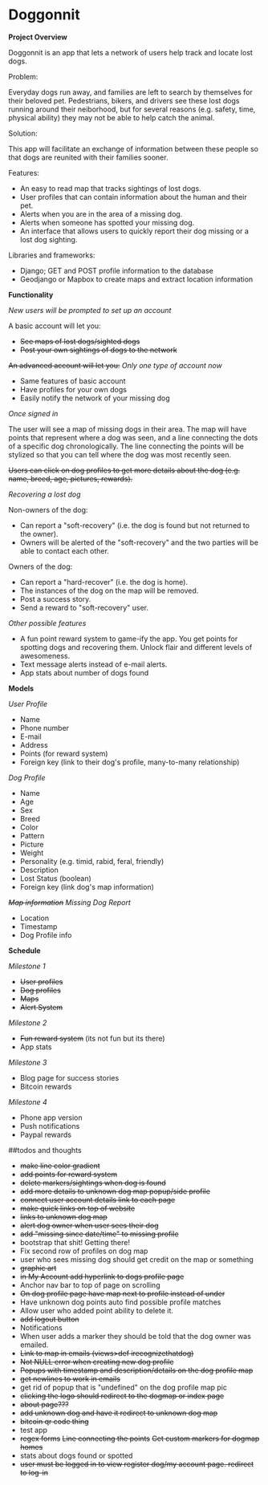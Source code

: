 

# Doggonnit

**Project Overview**

Doggonnit is an app that lets a network of users help track and locate lost dogs.

Problem:

Everyday dogs run away, and families are left to search by themselves for their beloved pet.
Pedestrians, bikers, and drivers see these lost dogs running around their neiborhood, but for several reasons
(e.g. safety, time, physical ability) they may not be able to help catch the animal.

Solution:

This app will facilitate an exchange of information between these people so that dogs are reunited with their families sooner.

Features:
- An easy to read map that tracks sightings of lost dogs.
- User profiles that can contain information about the human and their pet.
- Alerts when you are in the area of a missing dog.
- Alerts when someone has spotted your missing dog.
- An interface that allows users to quickly report their dog missing or a lost dog sighting.

Libraries and frameworks:
- Django; GET and POST profile information to the database
- Geodjango or Mapbox to create maps and extract location information

**Functionality**

*New users will be prompted to set up an account* 

A basic account will let you:
  -  ~~See maps of lost dogs/sighted dogs~~
  -  ~~Post your own sightings of dogs to the network~~
  
~~An advanced account will let you:~~ *Only one type of account now*
  - Same features of basic account
  - Have profiles for your own dogs
  - Easily notify the network of your missing dog
  
 *Once signed in*
 
 The user will see a map of missing dogs in their area.
 The map will have points that represent where a dog was seen,
 and a line connecting the dots of a specific dog chronologically. The line connecting the 
 points will be stylized so that you can tell where the dog was most recently seen.
        

 ~~Users can click on dog profiles to get more details about the dog (e.g. name, breed, age, pictures, rewards).~~
 
 *Recovering a lost dog*
 
 Non-owners of the dog:
 - Can report a "soft-recovery" (i.e. the dog is found but not returned to the owner).
 - Owners will be alerted of the "soft-recovery" and the two parties will be able to contact each other.
 
 Owners of the dog:
 - Can report a "hard-recover" (i.e. the dog is home).
 - The instances of the dog on the map will be removed.
 - Post a success story.
 - Send a reward to "soft-recovery" user.
 
 *Other possible features*
  - A fun point reward system to game-ify the app. You get points for spotting dogs and recovering them. Unlock flair and different levels of awesomeness.
  - Text message alerts instead of e-mail alerts.
  - App stats about number of dogs found
  
  **Models**
  
  *User Profile*
  - Name
  - Phone number
  - E-mail
  - Address
  - Points (for reward system)
  - Foreign key (link to their dog's profile, many-to-many relationship)
  
  *Dog Profile*
  - Name
  - Age
  - Sex
  - Breed
  - Color
  - Pattern
  - Picture
  - Weight
  - Personality (e.g. timid, rabid, feral, friendly) 
  - Description
  - Lost Status (boolean)
  - Foreign key (link dog's map information)
  
  ~~*Map information*~~ *Missing Dog Report*
  - Location
  - Timestamp
  - Dog Profile info
  
  **Schedule**
  
  *Milestone 1*
  - ~~User profiles~~
  - ~~Dog profiles~~
  - ~~Maps~~
  - ~~Alert System~~
  
  *Milestone 2*
  - ~~Fun reward system~~ (its not fun but its there)
  - App stats
  
  *Milestone 3*
  - Blog page for success stories 
  - Bitcoin rewards
  
  *Milestone 4*
  - Phone app version
  - Push notifications
  - Paypal rewards


##todos and thoughts
- ~~make line color gradient~~
- ~~add points for reward system~~
- ~~delete markers/sightings when dog is found~~
- ~~add more details to unknown dog map popup/side profile~~
- ~~connect user account details link to each page~~
- ~~make quick links on top of website~~
- ~~links to unknown dog map~~
- ~~alert dog owner when user sees their dog~~
- ~~add "missing since date/time" to missing profile~~
- bootstrap that shit! Getting there!
- Fix second row of profiles on dog map
- user who sees missing dog should get credit on the map or something
- ~~graphic art~~
- ~~in My Account add hyperlink to dogs profile page~~
- Anchor nav bar to top of page on scrolling
- ~~On dog profile page have map next to profile instead of under~~
- Have unknown dog points auto find possible profile matches
- Allow user who added point ability to delete it.
- ~~add logout button~~
- Notifications
- When user adds a marker they should be told that the dog owner was emailed.
- ~~Link to map in emails (views>def irecognizethatdog)~~
- ~~Not NULL error when creating new dog profile~~
- ~~Popups with timestamp and description/details on the dog profile map~~
- ~~get newlines to work in emails~~
- get rid of popup that is "undefined" on the dog profile map pic
- ~~clicking the logo should redirect to the dogmap or index page~~
- ~~about page???~~
- ~~add unknown dog and have it redirect to unknown dog map~~
- ~~bitcoin qr code thing~~
- test app
- ~~regex forms~~
~~Line connecting the points~~
~~Get custom markers for dogmap homes~~
- stats about dogs found or spotted
- ~~user must be logged in to view register dog/my account page. redirect to log-in~~